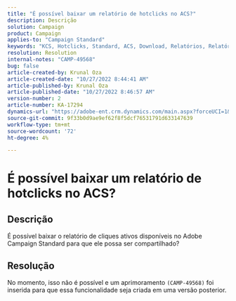 ```yaml
---
title: "É possível baixar um relatório de hotclicks no ACS?"
description: Descrição
solution: Campaign
product: Campaign
applies-to: "Campaign Standard"
keywords: "KCS, Hotclicks, Standard, ACS, Download, Relatórios, Relatórios"
resolution: Resolution
internal-notes: "CAMP-49568"
bug: false
article-created-by: Krunal Oza
article-created-date: "10/27/2022 8:44:41 AM"
article-published-by: Krunal Oza
article-published-date: "10/27/2022 8:46:57 AM"
version-number: 2
article-number: KA-17294
dynamics-url: "https://adobe-ent.crm.dynamics.com/main.aspx?forceUCI=1&pagetype=entityrecord&etn=knowledgearticle&id=f5689a97-d355-ed11-bba2-6045bd006c82"
source-git-commit: 9f33b0d9ae9ef62f8f5dcf76531791d633147639
workflow-type: tm+mt
source-wordcount: '72'
ht-degree: 4%

---
```


# É possível baixar um relatório de hotclicks no ACS?

## Descrição


É possível baixar o relatório de cliques ativos disponíveis no Adobe Campaign Standard para que ele possa ser compartilhado?


## Resolução


No momento, isso não é possível e um aprimoramento `(CAMP-49568)` foi inserida para que essa funcionalidade seja criada em uma versão posterior.


